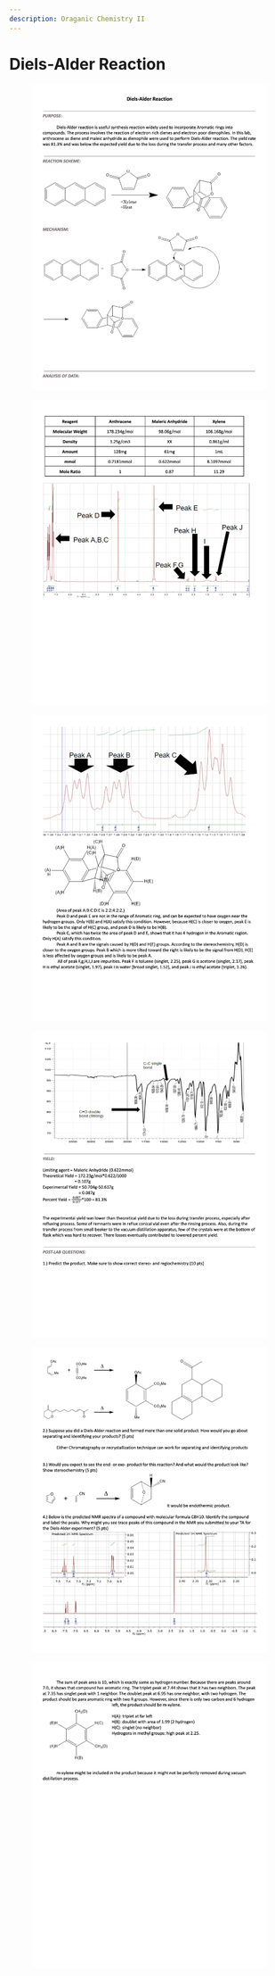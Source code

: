 ```yaml
---
description: Oraganic Chemistry II
---
```


# Diels-Alder Reaction

<figure><img src="../.gitbook/assets/Diels-Alder reaction lab report_.docx.jpeg" alt=""><figcaption></figcaption></figure>

<figure><img src="../.gitbook/assets/Diels-Alder reaction lab report_.docx 2.jpeg" alt=""><figcaption></figcaption></figure>

<figure><img src="../.gitbook/assets/Diels-Alder reaction lab report_.docx 3.jpeg" alt=""><figcaption></figcaption></figure>

<figure><img src="../.gitbook/assets/Diels-Alder reaction lab report_.docx 4.jpeg" alt=""><figcaption></figcaption></figure>

<figure><img src="../.gitbook/assets/Diels-Alder reaction lab report_.docx 5.jpeg" alt=""><figcaption></figcaption></figure>

<figure><img src="../.gitbook/assets/Diels-Alder reaction lab report_.docx 6.jpeg" alt=""><figcaption></figcaption></figure>

